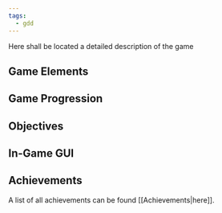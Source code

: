 ```yaml
---
tags:
  - gdd
---
```


Here shall be located a detailed description of the game

## Game Elements

## Game Progression

## Objectives

## In-Game GUI

## Achievements
A list of all achievements can be found [[Achievements|here]].


